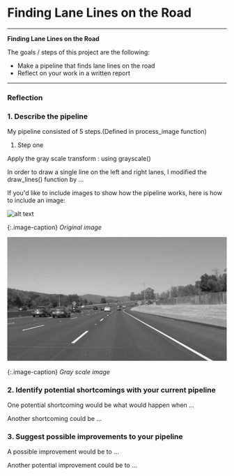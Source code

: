 # **Finding Lane Lines on the Road** 

---

**Finding Lane Lines on the Road**

The goals / steps of this project are the following:
* Make a pipeline that finds lane lines on the road
* Reflect on your work in a written report


[//]: # (Image References)

[image1]: ./test_images/solidWhiteCurve.jpg "Original image"
[image2]: ./test_images_output/gray_solidWhiteCurve.jpg "Gray scale image"

---

### Reflection

### 1. Describe the pipeline

My pipeline consisted of 5 steps.(Defined in process_image function)

1. Step one

Apply the gray scale transform : using grayscale()

In order to draw a single line on the left and right lanes, I modified the draw_lines() function by ...

If you'd like to include images to show how the pipeline works, here is how to include an image: 

![alt text][image1]

{:.image-caption}
*Original image*

![alt text][image2]

{:.image-caption}
*Gray scale image*

### 2. Identify potential shortcomings with your current pipeline


One potential shortcoming would be what would happen when ... 

Another shortcoming could be ...


### 3. Suggest possible improvements to your pipeline

A possible improvement would be to ...

Another potential improvement could be to ...
